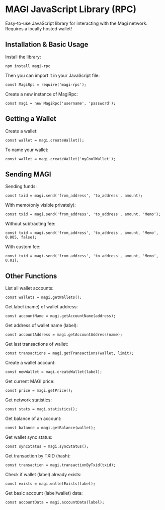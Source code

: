 <h1>MAGI JavaScript Library (RPC)</h1>
<p>Easy-to-use JavaScript library for interacting with the Magi network. Requires a locally hosted wallet!</p>

<h2>Installation & Basic Usage</h2>
<p>Install the library:</p>
<pre><code>npm install magi-rpc</code></pre>

<p>Then you can import it in your JavaScript file:</p>
<pre><code>const MagiRpc = require('magi-rpc');</code></pre>

<p>Create a new instance of MagiRpc:</p>
<pre><code>const magi = new MagiRpc('username', 'password');</code></pre>

<h2>Getting a Wallet</h2>
<p>Create a wallet:</p>
<pre><code>const wallet = magi.createWallet();</code></pre>
<p>To name your wallet:</p>
<pre><code>const wallet = magi.createWallet('myCoolWallet');</code></pre>

<h2>Sending MAGI</h2>
<p>Sending funds:</p>
<pre><code>const txid = magi.send('from_address', 'to_address', amount);</code></pre>
<p>With memo(only visible privately):</p>
<pre><code>const txid = magi.send('from_address', 'to_address', amount, 'Memo');</code></pre>
<p>Without subtracting fee:</p>
<pre><code>const txid = magi.send('from_address', 'to_address', amount, 'Memo', 0.005, false);</code></pre>
<p>With custom fee:</p>
<pre><code>const txid = magi.send('from_address', 'to_address', amount, 'Memo', 0.01);</code></pre>

<h2>Other Functions</h2>
<p>List all wallet accounts:</p>
<pre><code>const wallets = magi.getWallets();</code></pre>

<p>Get label (name) of wallet address:</p>
<pre><code>const accountName = magi.getAccountName(address);</code></pre>

<p>Get address of wallet name (label):</p>
<pre><code>const accountAddress = magi.getAccountAddress(name);</code></pre>

<p>Get last transactions of wallet:</p>
<pre><code>const transactions = magi.getTransactions(wallet, limit);</code></pre>

<p>Create a wallet account:</p>
<pre><code>const newWallet = magi.createWallet(label);</code></pre>

<p>Get current MAGI price:</p>
<pre><code>const price = magi.getPrice();</code></pre>

<p>Get network statistics:</p>
<pre><code>const stats = magi.statistics();</code></pre>

<p>Get balance of an account:</p>
<pre><code>const balance = magi.getBalance(wallet);</code></pre>

<p>Get wallet sync status:</p>
<pre><code>const syncStatus = magi.syncStatus();</code></pre>

<p>Get transaction by TXID (hash):</p>
<pre><code>const transaction = magi.transactionByTxid(txid);</code></pre>

<p>Check if wallet (label) already exists:</p>
<pre><code>const exists = magi.walletExists(label);</code></pre>

<p>Get basic account (label/wallet) data:</p>
<pre><code>const accountData = magi.accountData(label);</code></pre>
</html>
